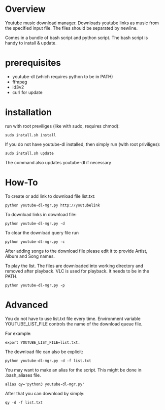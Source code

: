 # Overview

Youtube music download manager. Downloads youtube links as music from the specified input file. The files should be separated by newline.

Comes in a bundle of bash script and python script. The bash script is handy to install & update.

# prerequisites

 - youtube-dl (which requires python to be in PATH)
 - ffmpeg
 - id3v2
 - curl for update

# installation

run with root previliges (like with sudo, requires chmod):
```
sudo install.sh install
```

If you do not have youtube-dl installed, then simply run (with root priviliges):
```
sudo install.sh update
```

The command also updates youtube-dl if necessary

# How-To

To create or add link to download file list.txt:
```
python youtube-dl-mgr.py http://youtubelink
```

To download links in download file:
```
python youtube-dl-mgr.py -d
```

To clear the download query file run
```
python youtube-dl-mgr.py -c
```

After adding songs to the download file please edit it to provide Artist, Album and Song names.

To play the list. The files are downloaded into working directory and removed after playback.
VLC is used for playback. It needs to be in the PATH.
```
python youtube-dl-mgr.py -p
```

# Advanced

You do not have to use list.txt file every time. 
Environment variable YOUTUBE_LIST_FILE controls the name of the download queue file.

For example:
```
export YOUTUBE_LIST_FILE=list.txt.
```

The download file can also be explicit:
```
python youtube-dl-mgr.py -d -f list.txt
```

You may want to make an alias for the script. This might be done in .bash_aliases file.
```
alias qy='python3 youtube-dl-mgr.py'
```

After that you can download by simply:
```
qy -d -f list.txt
```


